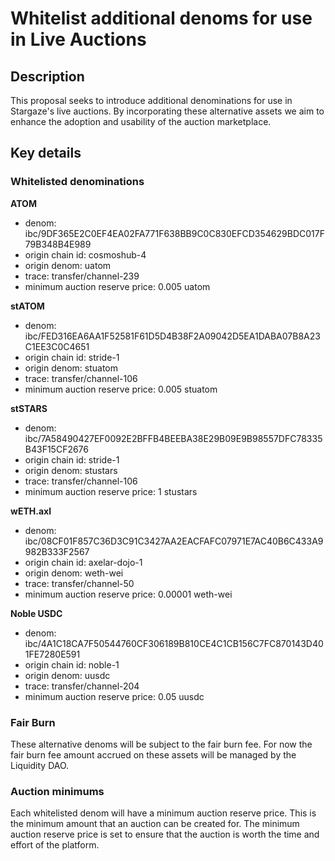 # Whitelist additional denoms for use in Live Auctions

## Description

This proposal seeks to introduce additional denominations for use in Stargaze's live auctions. By incorporating these alternative assets we aim to enhance the adoption and usability of the auction marketplace.

## Key details

### Whitelisted denominations

**ATOM**

- denom: ibc/9DF365E2C0EF4EA02FA771F638BB9C0C830EFCD354629BDC017F79B348B4E989
- origin chain id: cosmoshub-4
- origin denom: uatom
- trace: transfer/channel-239
- minimum auction reserve price: 0.005 uatom

**stATOM**

- denom: ibc/FED316EA6AA1F52581F61D5D4B38F2A09042D5EA1DABA07B8A23C1EE3C0C4651
- origin chain id: stride-1
- origin denom: stuatom
- trace: transfer/channel-106
- minimum auction reserve price: 0.005 stuatom

**stSTARS**

- denom: ibc/7A58490427EF0092E2BFFB4BEEBA38E29B09E9B98557DFC78335B43F15CF2676
- origin chain id: stride-1
- origin denom: stustars
- trace: transfer/channel-106
- minimum auction reserve price: 1 stustars

**wETH.axl**

- denom: ibc/08CF01F857C36D3C91C3427AA2EACFAFC07971E7AC40B6C433A9982B333F2567
- origin chain id: axelar-dojo-1
- origin denom: weth-wei
- trace: transfer/channel-50
- minimum auction reserve price: 0.00001 weth-wei

**Noble USDC**

- denom: ibc/4A1C18CA7F50544760CF306189B810CE4C1CB156C7FC870143D401FE7280E591
- origin chain id: noble-1
- origin denom: uusdc
- trace: transfer/channel-204
- minimum auction reserve price: 0.05 uusdc

### Fair Burn

These alternative denoms will be subject to the fair burn fee. For now the fair burn fee amount accrued on these assets will be managed by the Liquidity DAO.

### Auction minimums

Each whitelisted denom will have a minimum auction reserve price. This is the minimum amount that an auction can be created for. The minimum auction reserve price is set to ensure that the auction is worth the time and effort of the platform.
